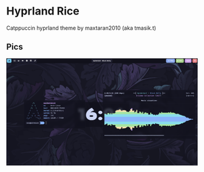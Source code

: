 # Hyprland Rice
Catppuccin hyprland theme by maxtaran2010 (aka tmasik.t)
## Pics
![Screenshot](2023-06-29-162726_hyprshot.png)
